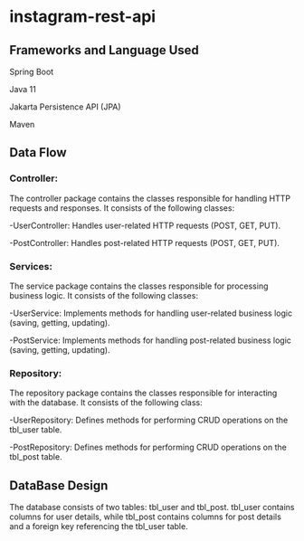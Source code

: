 # instagram-rest-api
## Frameworks and Language Used

Spring Boot

Java 11

Jakarta Persistence API (JPA)

Maven

## Data Flow

### Controller:

The controller package contains the classes responsible for handling HTTP requests and responses. It consists of the following classes:

-UserController: Handles user-related HTTP requests (POST, GET, PUT).

-PostController: Handles post-related HTTP requests (POST, GET, PUT).

### Services:

The service package contains the classes responsible for processing business logic. It consists of the following classes:

-UserService: Implements methods for handling user-related business logic (saving, getting, updating).

-PostService: Implements methods for handling post-related business logic (saving, getting, updating).

### Repository:
The repository package contains the classes responsible for interacting with the database. It consists of the following class:

-UserRepository: Defines methods for performing CRUD operations on the tbl_user table.

-PostRepository: Defines methods for performing CRUD operations on the tbl_post table. 

## DataBase Design

The database consists of two tables: tbl_user and tbl_post. tbl_user contains columns for user details, while tbl_post contains columns for post details and a foreign key referencing the tbl_user table.
